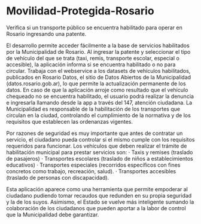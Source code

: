 # Movilidad-Protegida-Rosario
Verifica si un transporte público se encuentra habilitado para operar en Rosario ingresando una patente.

El desarrollo permite acceder fácilmente a la base de servicios habilitados por la Municipalidad de Rosario. 
Al ingresar la patente y seleccionar el tipo de vehículo del que se trata (taxi, remis, transporte escolar, especial o accesible), la aplicación informa  si se encuentra habilitado o no para circular.
Trabaja con el webservice a los datasets de vehículos habilitados, publicados en Rosario Datos, el sitio de Datos Abiertos de la Municipalidad (datos.rosario.gob.ar), lo que permite la actualización permanente de los datos.
En caso de que la aplicación arroje como resultado que el vehículo chequeado no se encuentra habilitado, el usuario podrá realizar la denuncia e ingresarla llamando desde la app a través del 147, atención ciudadana.
La Municipalidad es responsable de la habilitación de los transportes que circulan en la ciudad, controlando el cumplimiento de la normativa y de los requisitos que establecen las ordenanzas vigentes.

Por razones de seguridad es muy importante que antes de contratar un servicio, el ciudadano pueda controlar si el  mismo cumple con los requisitos requeridos para funcionar.
Los vehículos que deben realizar el trámite de habilitación municipal para prestar servicios son:
·        Taxis y remises (traslado de pasajeros)
·        Transportes escolares (traslado de niños a establecimientos educativos)
·        Transportes especiales (recorridos específicos con fines concretos como trabajo, recreación, salud).
·        Transportes accesibles (traslado de personas con discapacidad).

Esta aplicación aparece como una herramienta que permite empoderar al ciudadano pudiendo tomar recaudos que redunden en su propia seguridad y la de los suyos.
Asimismo, el Estado se vuelve más inteligente sumando la colaboración de los ciudadanos que pueden aportar a la labor de control que la Municipalidad debe garantizar.

